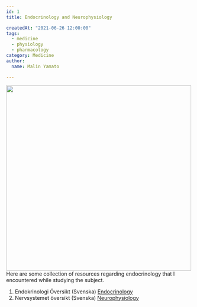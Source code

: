 ```yaml
---
id: 1
title: Endocrinology and Neurophysiology

createdAt: "2021-06-26 12:00:00"
tags:
  - medicine
  - physiology
  - pharmacology
category: Medicine
author:
  name: Malin Yamato

---
```

<img src="/images/endo.jpg" width="500">
Here are some collection of resources regarding endocrinology that I encountered while studying the subject.

1. Endokrinologi Översikt (Svenska) [Endocrinology]
2. Nervsystemet översikt (Svenska) [Neurophysiology]

[Endocrinology]:https://aim.malin.jp/documents/endo.pdf
[Neurophysiology]:https://aim.malin.jp/documents/nervsys.pdf


